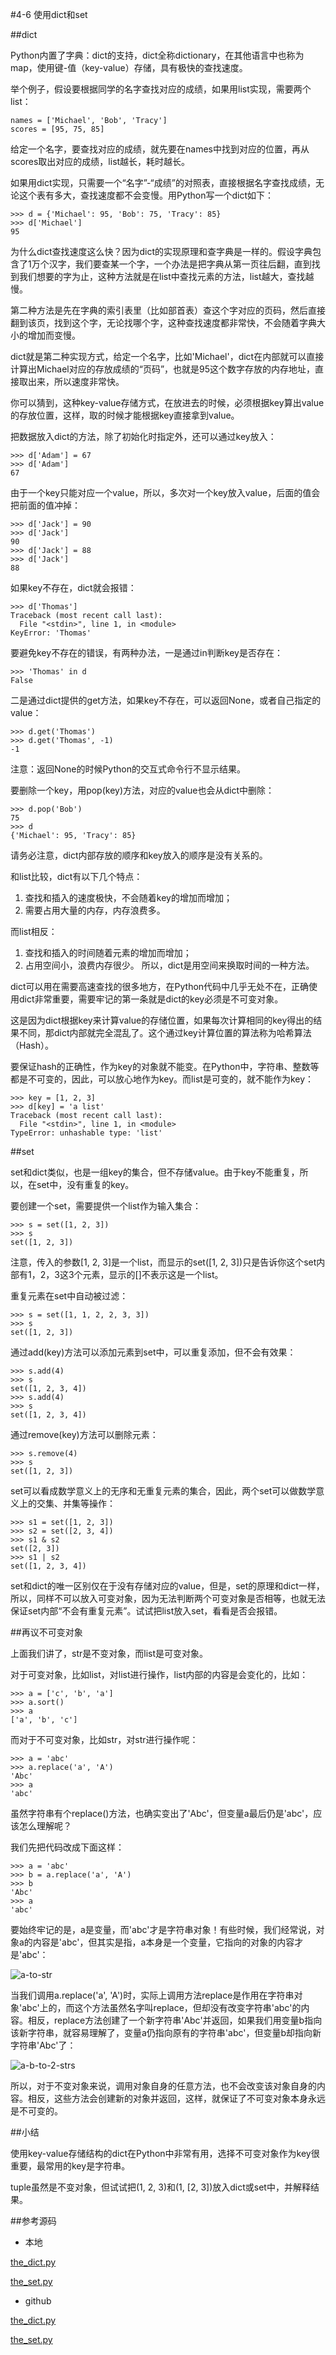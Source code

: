 #4-6 使用dict和set


##dict

Python内置了字典：dict的支持，dict全称dictionary，在其他语言中也称为map，使用键-值（key-value）存储，具有极快的查找速度。

举个例子，假设要根据同学的名字查找对应的成绩，如果用list实现，需要两个list：

	names = ['Michael', 'Bob', 'Tracy']
	scores = [95, 75, 85]
给定一个名字，要查找对应的成绩，就先要在names中找到对应的位置，再从scores取出对应的成绩，list越长，耗时越长。

如果用dict实现，只需要一个“名字”-“成绩”的对照表，直接根据名字查找成绩，无论这个表有多大，查找速度都不会变慢。用Python写一个dict如下：

	>>> d = {'Michael': 95, 'Bob': 75, 'Tracy': 85}
	>>> d['Michael']
	95
为什么dict查找速度这么快？因为dict的实现原理和查字典是一样的。假设字典包含了1万个汉字，我们要查某一个字，一个办法是把字典从第一页往后翻，直到找到我们想要的字为止，这种方法就是在list中查找元素的方法，list越大，查找越慢。

第二种方法是先在字典的索引表里（比如部首表）查这个字对应的页码，然后直接翻到该页，找到这个字，无论找哪个字，这种查找速度都非常快，不会随着字典大小的增加而变慢。

dict就是第二种实现方式，给定一个名字，比如'Michael'，dict在内部就可以直接计算出Michael对应的存放成绩的“页码”，也就是95这个数字存放的内存地址，直接取出来，所以速度非常快。

你可以猜到，这种key-value存储方式，在放进去的时候，必须根据key算出value的存放位置，这样，取的时候才能根据key直接拿到value。

把数据放入dict的方法，除了初始化时指定外，还可以通过key放入：

	>>> d['Adam'] = 67
	>>> d['Adam']
	67
由于一个key只能对应一个value，所以，多次对一个key放入value，后面的值会把前面的值冲掉：
	
	>>> d['Jack'] = 90
	>>> d['Jack']
	90
	>>> d['Jack'] = 88
	>>> d['Jack']
	88
如果key不存在，dict就会报错：

	>>> d['Thomas']
	Traceback (most recent call last):
	  File "<stdin>", line 1, in <module>
	KeyError: 'Thomas'
要避免key不存在的错误，有两种办法，一是通过in判断key是否存在：

	>>> 'Thomas' in d
	False
二是通过dict提供的get方法，如果key不存在，可以返回None，或者自己指定的value：

	>>> d.get('Thomas')
	>>> d.get('Thomas', -1)
	-1
注意：返回None的时候Python的交互式命令行不显示结果。

要删除一个key，用pop(key)方法，对应的value也会从dict中删除：

	>>> d.pop('Bob')
	75
	>>> d
	{'Michael': 95, 'Tracy': 85}
请务必注意，dict内部存放的顺序和key放入的顺序是没有关系的。

和list比较，dict有以下几个特点：

1. 查找和插入的速度极快，不会随着key的增加而增加；
2. 需要占用大量的内存，内存浪费多。

而list相反：

1. 查找和插入的时间随着元素的增加而增加；
2. 占用空间小，浪费内存很少。
所以，dict是用空间来换取时间的一种方法。

dict可以用在需要高速查找的很多地方，在Python代码中几乎无处不在，正确使用dict非常重要，需要牢记的第一条就是dict的key必须是不可变对象。

这是因为dict根据key来计算value的存储位置，如果每次计算相同的key得出的结果不同，那dict内部就完全混乱了。这个通过key计算位置的算法称为哈希算法（Hash）。

要保证hash的正确性，作为key的对象就不能变。在Python中，字符串、整数等都是不可变的，因此，可以放心地作为key。而list是可变的，就不能作为key：

	>>> key = [1, 2, 3]
	>>> d[key] = 'a list'
	Traceback (most recent call last):
	  File "<stdin>", line 1, in <module>
	TypeError: unhashable type: 'list'
##set

set和dict类似，也是一组key的集合，但不存储value。由于key不能重复，所以，在set中，没有重复的key。

要创建一个set，需要提供一个list作为输入集合：

	>>> s = set([1, 2, 3])
	>>> s
	set([1, 2, 3])
注意，传入的参数[1, 2, 3]是一个list，而显示的set([1, 2, 3])只是告诉你这个set内部有1，2，3这3个元素，显示的[]不表示这是一个list。

重复元素在set中自动被过滤：

	>>> s = set([1, 1, 2, 2, 3, 3])
	>>> s
	set([1, 2, 3])
通过add(key)方法可以添加元素到set中，可以重复添加，但不会有效果：

	>>> s.add(4)
	>>> s
	set([1, 2, 3, 4])
	>>> s.add(4)
	>>> s
	set([1, 2, 3, 4])
通过remove(key)方法可以删除元素：

	>>> s.remove(4)
	>>> s
	set([1, 2, 3])
set可以看成数学意义上的无序和无重复元素的集合，因此，两个set可以做数学意义上的交集、并集等操作：

	>>> s1 = set([1, 2, 3])
	>>> s2 = set([2, 3, 4])
	>>> s1 & s2
	set([2, 3])
	>>> s1 | s2
	set([1, 2, 3, 4])
set和dict的唯一区别仅在于没有存储对应的value，但是，set的原理和dict一样，所以，同样不可以放入可变对象，因为无法判断两个可变对象是否相等，也就无法保证set内部“不会有重复元素”。试试把list放入set，看看是否会报错。

##再议不可变对象

上面我们讲了，str是不变对象，而list是可变对象。

对于可变对象，比如list，对list进行操作，list内部的内容是会变化的，比如：

	>>> a = ['c', 'b', 'a']
	>>> a.sort()
	>>> a
	['a', 'b', 'c']
而对于不可变对象，比如str，对str进行操作呢：

	>>> a = 'abc'
	>>> a.replace('a', 'A')
	'Abc'
	>>> a
	'abc'
虽然字符串有个replace()方法，也确实变出了'Abc'，但变量a最后仍是'abc'，应该怎么理解呢？

我们先把代码改成下面这样：

	>>> a = 'abc'
	>>> b = a.replace('a', 'A')
	>>> b
	'Abc'
	>>> a
	'abc'
要始终牢记的是，a是变量，而'abc'才是字符串对象！有些时候，我们经常说，对象a的内容是'abc'，但其实是指，a本身是一个变量，它指向的对象的内容才是'abc'：

![a-to-str](../image/chapter4/4-6-1.jpg)

当我们调用a.replace('a', 'A')时，实际上调用方法replace是作用在字符串对象'abc'上的，而这个方法虽然名字叫replace，但却没有改变字符串'abc'的内容。相反，replace方法创建了一个新字符串'Abc'并返回，如果我们用变量b指向该新字符串，就容易理解了，变量a仍指向原有的字符串'abc'，但变量b却指向新字符串'Abc'了：

![a-b-to-2-strs](../image/chapter4/4-6-2.jpg)

所以，对于不变对象来说，调用对象自身的任意方法，也不会改变该对象自身的内容。相反，这些方法会创建新的对象并返回，这样，就保证了不可变对象本身永远是不可变的。

##小结

使用key-value存储结构的dict在Python中非常有用，选择不可变对象作为key很重要，最常用的key是字符串。

tuple虽然是不变对象，但试试把(1, 2, 3)和(1, [2, 3])放入dict或set中，并解释结果。

##参考源码

- 本地

[the_dict.py](../code/chapter4/4-6-the_dict.py)

[the_set.py](../code/chapter4/4-6-the_set.py)

- github

[the_dict.py](https://github.com/michaelliao/learn-python3/blob/master/samples/basic/the_dict.py)

[the_set.py](https://github.com/michaelliao/learn-python3/blob/master/samples/basic/the_set.py)